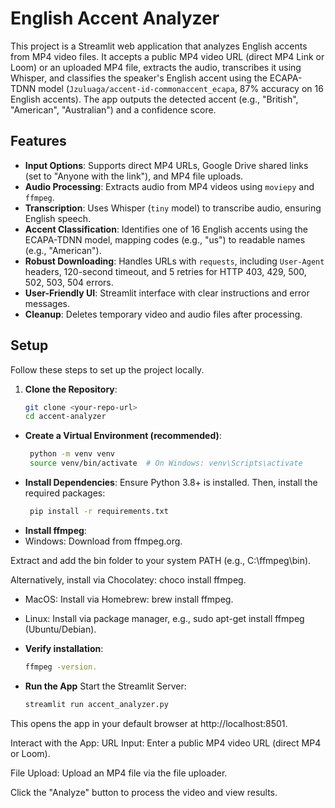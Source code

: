 # English Accent Analyzer

This project is a Streamlit web application that analyzes English accents from MP4 video files. It accepts a public MP4 video URL (direct MP4 Link or Loom) or an uploaded MP4 file, extracts the audio, transcribes it using Whisper, and classifies the speaker's English accent using the ECAPA-TDNN model (`Jzuluaga/accent-id-commonaccent_ecapa`, 87% accuracy on 16 English accents). The app outputs the detected accent (e.g., "British", "American", "Australian") and a confidence score.

## Features
- **Input Options**: Supports direct MP4 URLs, Google Drive shared links (set to "Anyone with the link"), and MP4 file uploads.
- **Audio Processing**: Extracts audio from MP4 videos using `moviepy` and `ffmpeg`.
- **Transcription**: Uses Whisper (`tiny` model) to transcribe audio, ensuring English speech.
- **Accent Classification**: Identifies one of 16 English accents using the ECAPA-TDNN model, mapping codes (e.g., "us") to readable names (e.g., "American").
- **Robust Downloading**: Handles URLs with `requests`, including `User-Agent` headers, 120-second timeout, and 5 retries for HTTP 403, 429, 500, 502, 503, 504 errors.
- **User-Friendly UI**: Streamlit interface with clear instructions and error messages.
- **Cleanup**: Deletes temporary video and audio files after processing.

## Setup
Follow these steps to set up the project locally.

1. **Clone the Repository**:
   ```bash
   git clone <your-repo-url>
   cd accent-analyzer

- **Create a Virtual Environment (recommended)**:
  ```bash
   python -m venv venv
   source venv/bin/activate  # On Windows: venv\Scripts\activate
- **Install Dependencies**:
Ensure Python 3.8+ is installed. Then, install the required packages:
  ```bash
   pip install -r requirements.txt
- **Install ffmpeg**:
- Windows:
Download from ffmpeg.org.

Extract and add the bin folder to your system PATH (e.g., C:\ffmpeg\bin).

Alternatively, install via Chocolatey: choco install ffmpeg.
- MacOS:
Install via Homebrew: brew install ffmpeg.

- Linux:
Install via package manager, e.g., sudo apt-get install ffmpeg (Ubuntu/Debian).

- **Verify installation**:
  ```bash
  ffmpeg -version.

- **Run the App**
Start the Streamlit Server:
  ```bash
  streamlit run accent_analyzer.py
This opens the app in your default browser at http://localhost:8501.

Interact with the App:
URL Input: Enter a public MP4 video URL (direct MP4 or Loom).

File Upload: Upload an MP4 file via the file uploader.

Click the "Analyze" button to process the video and view results.



